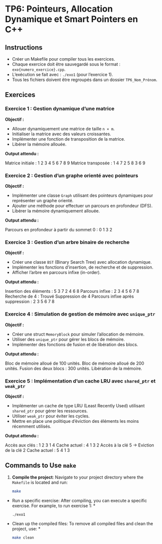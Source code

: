 # TP6: Pointeurs, Allocation Dynamique et Smart Pointers en C++


## Instructions

- Créer un Makefile pour compiler tous les exercices.
- Chaque exercice doit être sauvegardé sous le format : `exo{numero_exercice}.cpp`.
- L’exécution se fait avec : `./exo1` (pour l’exercice 1).
- Tous les fichiers doivent être regroupés dans un dossier `TP6_Nom_Prénom`.

## Exercices

### Exercice 1 : Gestion dynamique d’une matrice

**Objectif :**
- Allouer dynamiquement une matrice de taille `n × m`.
- Initialiser la matrice avec des valeurs croissantes.
- Implémenter une fonction de transposition de la matrice.
- Libérer la mémoire allouée.

**Output attendu :**

Matrice initiale : 1 2 3 4 5 6 7 8 9 Matrice transposée : 1 4 7 2 5 8 3 6 9


### Exercice 2 : Gestion d’un graphe orienté avec pointeurs

**Objectif :**
- Implémenter une classe `Graph` utilisant des pointeurs dynamiques pour représenter un graphe orienté.
- Ajouter une méthode pour effectuer un parcours en profondeur (DFS).
- Libérer la mémoire dynamiquement allouée.

**Output attendu :**


Parcours en profondeur à partir du sommet 0 : 0 1 3 2


### Exercice 3 : Gestion d’un arbre binaire de recherche

**Objectif :**
- Créer une classe `BST` (Binary Search Tree) avec allocation dynamique.
- Implémenter les fonctions d’insertion, de recherche et de suppression.
- Afficher l’arbre en parcours infixe (in-order).

**Output attendu :**

Insertion des éléments : 5 3 7 2 4 6 8 Parcours infixe : 2 3 4 5 6 7 8 Recherche de 4 : Trouvé Suppression de 4 Parcours infixe après suppression : 2 3 5 6 7 8


### Exercice 4 : Simulation de gestion de mémoire avec `unique_ptr`

**Objectif :**
- Créer une struct `MemoryBlock` pour simuler l’allocation de mémoire.
- Utiliser des `unique_ptr` pour gérer les blocs de mémoire.
- Implémenter des fonctions de fusion et de libération des blocs.

**Output attendu :**

Bloc de mémoire alloué de 100 unités. Bloc de mémoire alloué de 200 unités. Fusion des deux blocs : 300 unités. Libération de la mémoire.


### Exercice 5 : Implémentation d’un cache LRU avec `shared_ptr` et `weak_ptr`

**Objectif :**
- Implémenter un cache de type LRU (Least Recently Used) utilisant `shared_ptr` pour gérer les ressources.
- Utiliser `weak_ptr` pour éviter les cycles.
- Mettre en place une politique d’éviction des éléments les moins récemment utilisés.

**Output attendu :**

Accès aux clés : 1 2 3 1 4 Cache actuel : 4 1 3 2 Accès à la clé 5 -> Eviction de la clé 2 Cache actuel : 5 4 1 3


## Commands to Use `make`

1. **Compile the project**:
   Navigate to your project directory where the `Makefile` is located and run:
   ```bash
   make

   
* Run a specific exercise: After compiling, you can execute a specific exercise. For example, to run exercise 1: *

	```bash
	./exo1


* Clean up the compiled files: To remove all compiled files and clean the project, use: *

	```bash
	make clean

